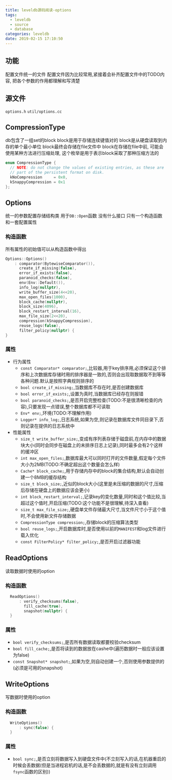 ```yaml
---
title: leveldb源码阅读-options
tags:
  - leveldb
  - source
  - database
categories: leveldb
date: 2019-02-15 17:10:50
---
```


## 功能

配置文件统一的文件
配置文件因为比较常用,紧接着会补齐配置文件中的TODO内容,
把各个参数的作用都理解和写清楚

## 源文件

`options.h`
`util/options.cc`

## CompressionType

db包含了一组set的block
block是用于存储连续键值对的
block是从硬盘读取到内存的单个最小单位
block最终会存储在file文件中
block在存储在file中前,
可能会使用某种方法进行压缩处理,
这个枚举是用于表示block采取了那种压缩方法的

```cpp
enum CompressionType {
  // NOTE: do not change the values of existing entries, as these are
  // part of the persistent format on disk.
  kNoCompression     = 0x0,
  kSnappyCompression = 0x1
};
```

<!-- more -->

## Options

统一的参数配置存储结构类
用于`DB::Open`函数
没有什么接口
只有一个构造函数
和一套配置属性

### 构造函数

所有属性的初始值可以从构造函数中得出

```cpp
Options::Options()
    : comparator(BytewiseComparator()),
      create_if_missing(false),
      error_if_exists(false),
      paranoid_checks(false),
      env(Env::Default()),
      info_log(nullptr),
      write_buffer_size(4<<20),
      max_open_files(1000),
      block_cache(nullptr),
      block_size(4096),
      block_restart_interval(16),
      max_file_size(2<<20),
      compression(kSnappyCompression),
      reuse_logs(false),
      filter_policy(nullptr) {
}
```

### 属性

- 行为属性
	- `const Comparator* comparator;`,比较器,用于key排序用,必须保证这个排序和上次数据库存储时用的排序器是一致的,否则会出现取数据取不到等等各种问题.默认是按照字典规则排序的
	- `bool create_if_missing;`,当数据库不存在时,是否创建数据库
	- `bool error_if_exists;`,设置为真时,当数据库已经存在则报错
	- `bool paranoid_checks;`,是否开启完整检查(TODO:不是很清晰检查的内容),只要发现一点错误,整个数据库都不可读取
	- `Env* env;`,环境(TODO:不理解作用)
	- `Logger* info_log;`,日志系统,如果为空,则记录在数据库文件同目录下,否则记录在提供的日志系统中
- 性能属性
	- `size_t write_buffer_size;`,变成有序列表存储于磁盘前,在内存中的数据块大小(同时会同步在磁盘上的未排序日志上记录),同时最多会有2个这样的缓冲区
	- `int max_open_files;`,数据库最大可以同时打开的文件数量,假定每个文件大小为2MB(TODO:不确定超出这个数量会怎么样)
	- `Cache* block_cache;`,用于存储内存中的block的集合结构,默认会自动创建一个8MB的缓存结构
	- `size_t block_size;`,近似的block大小(这里是未压缩的数据的尺寸,压缩后存储在硬盘上的数据应该会更小)
	- `int block_restart_interval;`,记录key的变化数量,同时和这个值比较,当超过这个值时,开启压缩(TODO:这个功能不是很理解,待深入查看)
	- `size_t max_file_size;`,硬盘单文件存储最大尺寸,当文件尺寸小于这个值时,不会使用新文件存储数据
	- `CompressionType compression;`,存储block的压缩算法类型
	- `bool reuse_logs;`,开启数据库时,是否使用以前的`MANIFEST`和log文件进行载入优化
	- `const FilterPolicy* filter_policy;`,是否开启过滤器功能

## ReadOptions

读取数据时使用的option

### 构造函数

```cpp
  ReadOptions()
      : verify_checksums(false),
        fill_cache(true),
        snapshot(nullptr) {
  }
```

### 属性

- `bool verify_checksums;`,是否所有数据读取都要校验checksum
- `bool fill_cache;`,是否将读到的数据放在cashe中(遍历数据时一般应该设置为false)
- `const Snapshot* snapshot;`,如果为空,则自动创建一个,否则使用参数提供的(必须是可用的snapshot)

## WriteOptions

写数据时使用的option

### 构造函数

```cpp
  WriteOptions()
      : sync(false) {
  }
```

### 属性

- `bool sync;`,是否立刻将数据写入到硬盘文件中(不立刻写入的话,在机器重启的时候会丢数据(但是当进程宕机的话,是不会丢数据的,就是有没有立刻调用`fsync`函数的区别))
